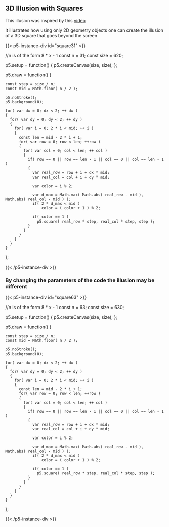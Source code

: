 ## 3D Illusion with Squares

This illusion was inspired by this [video](https://www.youtube.com/watch?v=BmuhsXAbsB0)

It illustrates how using only 2D geometry objects one can create the illusion of a 3D square that goes beyond the screen 

{{< p5-instance-div id="square31" >}}

  //n is of the form 8 * x - 1
  const n = 31;
  const size = 620;

  p5.setup = function() {
    p5.createCanvas(size, size);
  };

  p5.draw = function() {

    const step = size / n;
    const mid = Math.floor( n / 2 );

    p5.noStroke();
    p5.background(0);

    for( var dx = 0; dx < 2; ++ dx )
    {
      for( var dy = 0; dy < 2; ++ dy )
      { 
        for( var i = 0; 2 * i < mid; ++ i )
        {
          const len = mid - 2 * i + 1;
          for( var row = 0; row < len; ++row )
          {
            for( var col = 0; col < len; ++ col )
            {
              if( row == 0 || row == len - 1 || col == 0 || col == len - 1 )
              {
                var real_row = row + i + dx * mid;
                var real_col = col + i + dy * mid;

                var color = i % 2;
                
                var d_max = Math.max( Math.abs( real_row - mid ), Math.abs( real_col - mid ) );
                if( 2 * d_max < mid )
                    color = ( color + 1 ) % 2;
                
                if( color == 1 )
                  p5.square( real_row * step, real_col * step, step );
              }
            }
          }
        }    
      }
    }
  };

{{< /p5-instance-div >}}

### By changing the parameters of the code the illusion may be different

{{< p5-instance-div id="square63" >}}

  //n is of the form 8 * x - 1
  const n = 63;
  const size = 630;

  p5.setup = function() {
    p5.createCanvas(size, size);
  };

  p5.draw = function() {

    const step = size / n;
    const mid = Math.floor( n / 2 );

    p5.noStroke();
    p5.background(0);

    for( var dx = 0; dx < 2; ++ dx )
    {
      for( var dy = 0; dy < 2; ++ dy )
      { 
        for( var i = 0; 2 * i < mid; ++ i )
        {
          const len = mid - 2 * i + 1;
          for( var row = 0; row < len; ++row )
          {
            for( var col = 0; col < len; ++ col )
            {
              if( row == 0 || row == len - 1 || col == 0 || col == len - 1 )
              {
                var real_row = row + i + dx * mid;
                var real_col = col + i + dy * mid;

                var color = i % 2;
                
                var d_max = Math.max( Math.abs( real_row - mid ), Math.abs( real_col - mid ) );
                if( 2 * d_max < mid )
                    color = ( color + 1 ) % 2;
                
                if( color == 1 )
                  p5.square( real_row * step, real_col * step, step );
              }
            }
          }
        }    
      }
    }
  };

{{< /p5-instance-div >}}

